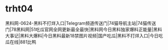 # trht04
黑料网-0624-黑料不打烊入口|Telegram频道传送门|74猫导航主站|74猫传送门|78黑料网|51吃瓜官网全网更新最全最快|黑料网今日黑料独家爆料正能量|黑料大事记|黑料大爆料|今日黑料最新18禁图片视频|国产吃瓜|黑料不打烊入口|今日吃瓜在线|881比鸭
